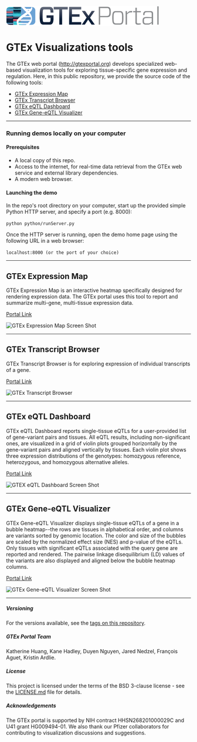 
![GTEx logo](/images/gtex2.png) 

# GTEx Visualizations tools
The GTEx web portal (http://gtexportal.org) develops specialized web-based visualization tools for exploring tissue-specific gene expression and regulation. Here, in this public repository, we provide the source code of the following tools:

- [GTEx Expression Map](#expression-map)
- [GTEx Transcript Browser](#transcript-browser)
- [GTEx eQTL Dashboard](#eqtl-dashboard)
- [GTEx Gene-eQTL Visualizer](#gene-eqtl-visualizer)

---

### Running demos locally on your computer
#### Prerequisites
* A local copy of this repo.
* Access to the internet, for real-time data retrieval from the GTEx web service and external library dependencies.
* A modern web browser.
#### Launching the demo
In the repo's root directory on your computer, start up the provided simple Python HTTP server, and specify a port (e.g. 8000):

```python python/runServer.py```

Once the HTTP server is running, open the demo home page using the following URL in a web browser: 

```localhost:8000 (or the port of your choice)``` 

---

## <a name="expression-map"></a>GTEx Expression Map
GTEx Expression Map is an interactive heatmap specifically designed for rendering expression data. The GTEx portal uses this tool to report and summarize multi-gene, multi-tissue expression data. 

[Portal Link](https://gtexportal.org/home/multiGeneQueryPage)

![GTEx Expression Map Screen Shot](/images/GTEx-expression-map.png)

---

## <a name="transcript-browser"></a>GTEx Transcript Browser
GTEx Transcript Browser is for exploring expression of individual transcripts of a gene.

[Portal Link](https://gtexportal.org/home/isoformPage)

![GTEx Transcript Browser](/images/GTEx-transcript-browser.png)

---

## <a name="eqtl-dashboard"></a>GTEx eQTL Dashboard
GTEx eQTL Dashboard reports single-tissue eQTLs for a user-provided list of gene-variant pairs and tissues. All eQTL results, including non-significant ones, are visualized in a grid of violin plots grouped horizontally by the gene-variant pairs and aligned vertically by tissues. Each violin plot shows three expression distributions of the genotypes: homozygous reference, heterozygous, and homozygous alternative alleles. 

[Portal Link](https://gtexportal.org/home/eqtlDashboardPage)

![GTEX eQTL Dashboard Screen Shot](/images/GTEx-eQTL-dashboard.png)

---

## <a name="gene-eqtl-visualizer"></a>GTEx Gene-eQTL Visualizer
GTEx Gene-eQTL Visualizer displays single-tissue eQTLs of a gene in a bubble
heatmap--the rows are tissues in alphabetical order, and columns are variants sorted by
genomic location. The color and size of the bubbles are scaled by the normalized effect size (NES) and p-value of the eQTLs. Only tissues with significant eQTLs associated with the query gene are reported and rendered. The pairwise linkage
disequilibrium (LD) values of the variants are also displayed and aligned below the bubble heatmap
columns.

[Portal Link](https://gtexportal.org/home/bubbleHeatmapPage/ACTN3)

![GTEx Gene-eQTL Visualizer Screen Shot](/images/GTEx-gene-eqtl-visualizer.png)

---

##### Versioning
For the versions available, see the [tags on this repository](https://github.com/broadinstitute/gtex-viz/tags).

##### GTEx Portal Team
Katherine Huang, Kane Hadley, Duyen Nguyen, Jared Nedzel, François Aguet, Kristin Ardlie.

##### License
This project is licensed under the terms of the BSD 3-clause license - see the [LICENSE.md](LICENSE.md) file for details.

##### Acknowledgements
The GTEx portal is supported by NIH contract HHSN268201000029C and U41 grant HG009494-01. We also thank our Pfizer collaborators for contributing to visualization discussions and suggestions. 


